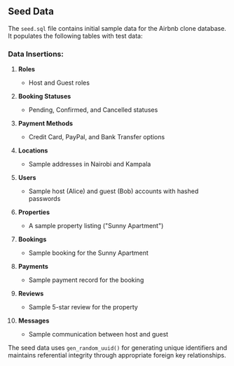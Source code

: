 ## Seed Data

The `seed.sql` file contains initial sample data for the Airbnb clone database. It populates the following tables with test data:

### Data Insertions:

1. **Roles**
   - Host and Guest roles

2. **Booking Statuses**
   - Pending, Confirmed, and Cancelled statuses

3. **Payment Methods**
   - Credit Card, PayPal, and Bank Transfer options

4. **Locations**
   - Sample addresses in Nairobi and Kampala

5. **Users**
   - Sample host (Alice) and guest (Bob) accounts with hashed passwords

6. **Properties**
   - A sample property listing ("Sunny Apartment")

7. **Bookings**
   - Sample booking for the Sunny Apartment

8. **Payments**
   - Sample payment record for the booking

9. **Reviews**
   - Sample 5-star review for the property

10. **Messages**
    - Sample communication between host and guest

The seed data uses `gen_random_uuid()` for generating unique identifiers and maintains referential integrity through appropriate foreign key relationships.
